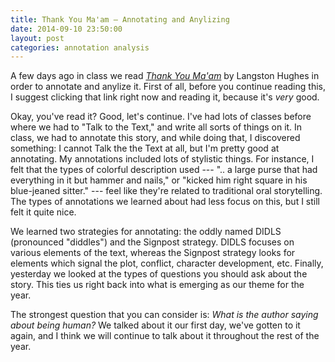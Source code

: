 ```yaml
---
title: Thank You Ma'am — Annotating and Anylizing
date: 2014-09-10 23:50:00
layout: post
categories: annotation analysis
---
```


A few days ago in class we read _[Thank You Ma'am](http://staff.esuhsd.org/danielle/english%20department%20lvillage/rt/Short%20Stories/Thank%20You,%20Ma'am.pdf)_ by Langston Hughes in order to annotate and anylize it. First of all, before you continue reading this, I suggest clicking that link right now and reading it, because it's _very_ good.

Okay, you've read it? Good, let's continue. I've had lots of classes before where we had to "Talk to the Text," and write all sorts of things on it. In class, we had to annotate this story, and while doing that, I discovered something: I cannot Talk the the Text at all, but I'm pretty good at annotating. My annotations included lots of stylistic things. For instance, I felt that the types of colorful description used --- ".. a large purse that had everything in it but hammer and nails," or "kicked him right square in his blue-jeaned sitter." --- feel like they're related to traditional oral storytelling. The types of annotations we learned about had less focus on this, but I still felt it quite nice.

We learned two strategies for annotating: the oddly named DIDLS (pronounced "diddles") and the Signpost strategy. DIDLS focuses on various elements of the text, whereas the Signpost strategy looks for elements which signal the plot, conflict, character development, etc. Finally, yesterday we looked at the types of questions you should ask about the story. This ties us right back into what is emerging as our theme for the year.

The strongest question that you can consider is: _What is the author saying about being human?_ We talked about it our first day, we've gotten to it again, and I think we will continue to talk about it throughout the rest of the year.